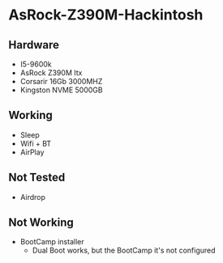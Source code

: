 # AsRock-Z390M-Hackintosh
## Hardware
- I5-9600k
- AsRock Z390M Itx
- Corsarir 16Gb 3000MHZ
- Kingston NVME 5000GB
## Working
- Sleep
- Wifi + BT
- AirPlay
## Not Tested
- Airdrop
## Not Working
- BootCamp installer
  - Dual Boot works, but the BootCamp it's not configured
 
